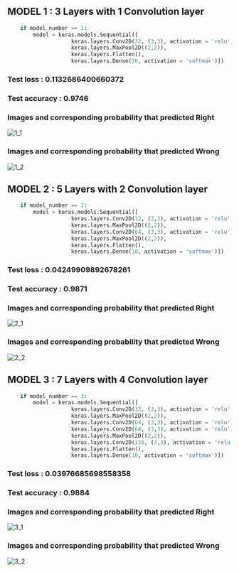 ## MODEL 1 : 3 Layers with 1 Convolution layer
```python
    if model_number == 1:
        model = keras.models.Sequential([
                    keras.layers.Conv2D(32, (3,3), activation = 'relu', input_shape = (28, 28,1)),  # layer 1 
                    keras.layers.MaxPool2D((2,2)),                                                  # layer 2 
                    keras.layers.Flatten(),
                    keras.layers.Dense(10, activation = 'softmax')])                                # layer 3
```

### Test loss :  0.1132686400660372
### Test accuracy : 0.9746

### Images and corresponding probability that predicted Right 
![1_1](https://user-images.githubusercontent.com/37043329/121804940-ecc44580-cc83-11eb-8869-769721901e26.JPG)
### Images and corresponding probability that predicted Wrong
![1_2](https://user-images.githubusercontent.com/37043329/121804959-ffd71580-cc83-11eb-82f4-5408d2c78e1b.JPG)

## MODEL 2 : 5 Layers with 2 Convolution layer
```python
    if model_number == 2:
        model = keras.models.Sequential([
                    keras.layers.Conv2D(32, (3,3), activation = 'relu', input_shape=(28,28,1)),     # layer 1 
                    keras.layers.MaxPool2D((2,2)),                                                  # layer 2
                    keras.layers.Conv2D(64, (3,3), activation = 'relu'),                            # layer 3 
                    keras.layers.MaxPool2D((2,2)),                                                  # layer 4
                    keras.layers.Flatten(),
                    keras.layers.Dense(10, activation = 'softmax')])                                # layer 5
```

### Test loss :  0.04249909892678261
### Test accuracy : 0.9871

### Images and corresponding probability that predicted Right 
![2_1](https://user-images.githubusercontent.com/37043329/121805118-b76c2780-cc84-11eb-8989-16e9327daadd.JPG)

### Images and corresponding probability that predicted Wrong
![2_2](https://user-images.githubusercontent.com/37043329/121805121-bb984500-cc84-11eb-83ad-247f1a9ffe3d.JPG)

## MODEL 3 : 7 Layers with 4 Convolution layer
```python
    if model_number == 3: 
        model = keras.models.Sequential([
                    keras.layers.Conv2D(32, (3,3), activation = 'relu', input_shape = (28, 28,1)),  # layer 1
                    keras.layers.MaxPool2D((2,2)),                                                  # layer 2
                    keras.layers.Conv2D(64, (3,3), activation = 'relu'),                            # layer 3
                    keras.layers.Conv2D(64, (3,3), activation = 'relu'),                            # layer 4
                    keras.layers.MaxPool2D((2,2)),                                                  # layer 5
                    keras.layers.Conv2D(128, (3,3), activation = 'relu'),                           # layer 6
                    keras.layers.Flatten(),
                    keras.layers.Dense(10, activation = 'softmax')])                                # layer 7
```

### Test loss :  0.03976685698558358
### Test accuracy : 0.9884

### Images and corresponding probability that predicted Right 
![3_1](https://user-images.githubusercontent.com/37043329/121805282-86402700-cc85-11eb-8dee-47c9f45a15e0.JPG)

### Images and corresponding probability that predicted Wrong
![3_2](https://user-images.githubusercontent.com/37043329/121805287-8c360800-cc85-11eb-9748-ed8cbeb20083.JPG)



